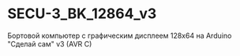 # SECU-3_BK_12864_v3
Бортовой компьютер c графическим дисплеем 128х64 на Arduino "Сделай сам" v3 (AVR C)
